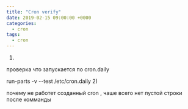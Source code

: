 ```yaml
---
title: "Cron verify"
date: 2019-02-15 09:00:00 +0000
categories:
  - cron
tags:
  - cron
---
```

1)

проверка что запускается по  cron.daily

run-parts -v --test /etc/cron.daily
2)

почему не работет созданный cron ,  чаше всего нет пустой строки после комманды
